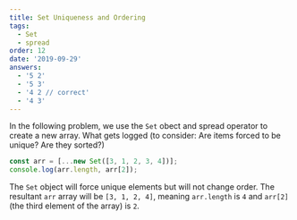 ```yaml
---
title: Set Uniqueness and Ordering
tags:
  - Set
  - spread
order: 12
date: '2019-09-29'
answers:
  - '5 2'
  - '5 3'
  - '4 2 // correct'
  - '4 3'
---
```


In the following problem, we use the `Set` obect and spread operator to create a new array. What gets logged (to consider: Are items forced to be unique? Are they sorted?)

```javascript
const arr = [...new Set([3, 1, 2, 3, 4])];
console.log(arr.length, arr[2]);
```

<!-- explanation -->

The `Set` object will force unique elements but will not change order. The resultant `arr` array will be `[3, 1, 2, 4]`, meaning `arr.length` is `4` and `arr[2]` (the third element of the array) is `2`.
